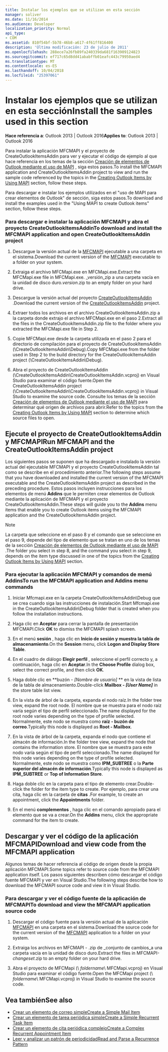 ```yaml
---
title: Instalar los ejemplos que se utilizan en esta sección
manager: soliver
ms.date: 11/16/2014
ms.audience: Developer
localization_priority: Normal
api_type:
- COM
ms.assetid: 810f54bf-5b78-46b8-a617-4f61ff816400
description: 'Última modificación: 23 de julio de 2011'
ms.openlocfilehash: 288ece7a26fb89fa240339da681f163909124823
ms.sourcegitcommit: ef717c65d8dd41ababffb01eafc443c79950aed4
ms.translationtype: MT
ms.contentlocale: es-ES
ms.lasthandoff: 10/04/2018
ms.locfileid: "25397061"
---
```

# <a name="install-the-samples-used-in-this-section"></a><span data-ttu-id="b5cb1-103">Instalar los ejemplos que se utilizan en esta sección</span><span class="sxs-lookup"><span data-stu-id="b5cb1-103">Install the samples used in this section</span></span>

<span data-ttu-id="b5cb1-104">**Hace referencia a**: Outlook 2013 | Outlook 2016</span><span class="sxs-lookup"><span data-stu-id="b5cb1-104">**Applies to**: Outlook 2013 | Outlook 2016</span></span> 
  
<span data-ttu-id="b5cb1-105">Para instalar la aplicación MFCMAPI y el proyecto de CreateOutlookItemsAddin para ver y ejecutar el código de ejemplo al que hace referencia en los temas de la sección [Creación de elementos de Outlook mediante el uso de MAPI](creating-outlook-items-by-using-mapi.md) , siga estos pasos.</span><span class="sxs-lookup"><span data-stu-id="b5cb1-105">To install the MFCMAPI application and CreateOutlookItemsAddin project to view and run the sample code referenced by the topics in the [Creating Outlook Items by Using MAPI](creating-outlook-items-by-using-mapi.md) section, follow these steps.</span></span> 

<span data-ttu-id="b5cb1-106">Para descargar e instalar los ejemplos utilizados en el "uso de MAPI para crear elementos de Outlook" de sección, siga estos pasos.</span><span class="sxs-lookup"><span data-stu-id="b5cb1-106">To download and install the examples used in the "Using MAPI to create Outlook items" section, follow these steps.</span></span>

### <a name="to-download-and-install-the-mfcmapi-application-and-open-createoutlookitemsaddin-project"></a><span data-ttu-id="b5cb1-107">Para descargar e instalar la aplicación MFCMAPI y abra el proyecto CreateOutlookItemsAddin</span><span class="sxs-lookup"><span data-stu-id="b5cb1-107">To download and install the MFCMAPI application and open CreateOutlookItemsAddin project</span></span>

1. <span data-ttu-id="b5cb1-108">Descargue la versión actual de la [MFCMAPI](https://go.microsoft.com/fwlink/?LinkID=124154) ejecutable a una carpeta en el sistema.</span><span class="sxs-lookup"><span data-stu-id="b5cb1-108">Download the current version of the [MFCMAPI](https://go.microsoft.com/fwlink/?LinkID=124154) executable to a folder on your system.</span></span> 
    
2. <span data-ttu-id="b5cb1-109">Extraiga el archivo MFCMapi.exe en MFCMapi.exe.</span><span class="sxs-lookup"><span data-stu-id="b5cb1-109">Extract the MFCMapi.exe file in MFCMapi.exe.</span></span> <span data-ttu-id="b5cb1-110">_versión_zip a una carpeta vacía en la unidad de disco duro.</span><span class="sxs-lookup"><span data-stu-id="b5cb1-110">_version_.zip to an empty folder on your hard drive.</span></span>
    
3. <span data-ttu-id="b5cb1-111">Descargue la versión actual del proyecto [CreateOutlookItemsAddin](https://go.microsoft.com/fwlink/?LinkID=127828) .</span><span class="sxs-lookup"><span data-stu-id="b5cb1-111">Download the current version of the [CreateOutlookItemsAddin](https://go.microsoft.com/fwlink/?LinkID=127828) project.</span></span> 
    
4. <span data-ttu-id="b5cb1-112">Extraer todos los archivos en el archivo CreateOutlookItemsAddin.zip a la carpeta donde extrajo el archivo MFCMapi.exe en el paso 2.</span><span class="sxs-lookup"><span data-stu-id="b5cb1-112">Extract all the files in the CreateOutlookItemsAddin.zip file to the folder where you extracted the MFCMapi.exe file in Step 2.</span></span>
    
5. <span data-ttu-id="b5cb1-113">Copie MFCMapi.exe desde la carpeta utilizada en el paso 2 para el directorio de compilación para el proyecto de CreateOutlookItemsAddin (\CreateOutlookItemsAddin\Debug).</span><span class="sxs-lookup"><span data-stu-id="b5cb1-113">Copy MFCMapi.exe from the folder used in Step 2 to the build directory for the CreateOutlookItemsAddin project (\CreateOutlookItemsAddin\Debug).</span></span>
    
6. <span data-ttu-id="b5cb1-114">Abra el proyecto de CreateOutlookItemsAddin (\CreateOutlookItemsAddin\CreateOutlookItemsAddin.vcproj) en Visual Studio para examinar el código fuente.</span><span class="sxs-lookup"><span data-stu-id="b5cb1-114">Open the CreateOutlookItemsAddin project (\CreateOutlookItemsAddin\CreateOutlookItemsAddin.vcproj) in Visual Studio to examine the source code.</span></span> <span data-ttu-id="b5cb1-115">Consulte los temas de la sección [Creación de elementos de Outlook mediante el uso de MAPI](creating-outlook-items-by-using-mapi.md) para determinar qué origen de archivos para abrir.</span><span class="sxs-lookup"><span data-stu-id="b5cb1-115">Refer to the topics from the [Creating Outlook Items by Using MAPI](creating-outlook-items-by-using-mapi.md) section to determine which source files to open.</span></span> 
    
## <a name="run-mfcmapi-and-the-createoutlookitemsaddin-project"></a><span data-ttu-id="b5cb1-116">Ejecute el proyecto de CreateOutlookItemsAddin y MFCMAPI</span><span class="sxs-lookup"><span data-stu-id="b5cb1-116">Run MFCMAPI and the CreateOutlookItemsAddin project</span></span>

<span data-ttu-id="b5cb1-117">Los siguientes pasos se suponen que ha descargado e instalado la versión actual del ejecutable MFCMAPI y el proyecto CreateOutlookItemsAddin tal como se describe en el procedimiento anterior.</span><span class="sxs-lookup"><span data-stu-id="b5cb1-117">The following steps assume that you have downloaded and installed the current version of the MFCMAPI executable and the CreateOutlookItemsAddin project as described in the preceding procedure.</span></span> <span data-ttu-id="b5cb1-118">Estos pasos incluyen instrucciones para los elementos de menú **Addins** que le permiten crear elementos de Outlook mediante la aplicación de MFCMAPI y el proyecto CreateOutlookItemsAddin.</span><span class="sxs-lookup"><span data-stu-id="b5cb1-118">These steps will guide you to the **Addins** menu items that enable you to create Outlook items using the MFCMAPI application and the CreateOutlookItemsAddin project.</span></span> 
  
> [!NOTE]
> <span data-ttu-id="b5cb1-119">La carpeta que seleccione en el paso 8 y el comando que se seleccione en el paso 9, depende del tipo de elemento que se tratan en uno de los temas de la sección [Creación de elementos de Outlook mediante el uso de MAPI](creating-outlook-items-by-using-mapi.md) .</span><span class="sxs-lookup"><span data-stu-id="b5cb1-119">The folder you select in step 8, and the command you select in step 9, depends on the item type discussed in one of the topics from the [Creating Outlook Items by Using MAPI](creating-outlook-items-by-using-mapi.md) section.</span></span> 

### <a name="to-run-the-mfcmapi-application-and-addins-menu-commands"></a><span data-ttu-id="b5cb1-120">Para ejecutar la aplicación MFCMAPI y comandos de menú Addins</span><span class="sxs-lookup"><span data-stu-id="b5cb1-120">To run the MFCMAPI application and Addins menu commands</span></span>

1. <span data-ttu-id="b5cb1-121">Iniciar Mfcmapi.exe en la carpeta CreateOutlookItemsAddin\Debug que se crea cuando siga las instrucciones de instalación.</span><span class="sxs-lookup"><span data-stu-id="b5cb1-121">Start Mfcmapi.exe in the CreateOutlookItemsAddin\Debug folder that is created when you follow the installation instructions.</span></span>
    
2. <span data-ttu-id="b5cb1-122">Haga clic en **Aceptar** para cerrar la pantalla de presentación MFCMAPI.</span><span class="sxs-lookup"><span data-stu-id="b5cb1-122">Click **OK** to dismiss the MFCMAPI splash screen.</span></span> 
    
3. <span data-ttu-id="b5cb1-123">En el menú **sesión** , haga clic en **Inicio de sesión y muestra la tabla de almacenamiento**.</span><span class="sxs-lookup"><span data-stu-id="b5cb1-123">On the **Session** menu, click **Logon and Display Store Table**.</span></span>
    
4. <span data-ttu-id="b5cb1-124">En el cuadro de diálogo **Elegir perfil** , seleccione el perfil correcto y, a continuación, haga clic en **Aceptar**.</span><span class="sxs-lookup"><span data-stu-id="b5cb1-124">In the **Choose Profile** dialog box, select the correct profile, and then click **OK**.</span></span> 
    
5. <span data-ttu-id="b5cb1-125">Haga doble clic en \*\*buzón - _[Nombre de usuario]_ \*\* en la vista de lista de la tabla de almacenamiento.</span><span class="sxs-lookup"><span data-stu-id="b5cb1-125">Double-click **Mailbox -  _[User Name]_** in the store table list view.</span></span> 
    
6. <span data-ttu-id="b5cb1-126">En la vista de árbol de la carpeta, expanda el nodo raíz.</span><span class="sxs-lookup"><span data-stu-id="b5cb1-126">In the folder tree view, expand the root node.</span></span> <span data-ttu-id="b5cb1-127">El nombre que se muestra para el nodo raíz varía según el tipo de perfil seleccionado.</span><span class="sxs-lookup"><span data-stu-id="b5cb1-127">The name displayed for the root node varies depending on the type of profile selected.</span></span> <span data-ttu-id="b5cb1-128">Normalmente, este nodo se muestra como **raíz - buzón de correo**.</span><span class="sxs-lookup"><span data-stu-id="b5cb1-128">Typically this node is displayed as **Root - Mailbox**.</span></span>
    
7. <span data-ttu-id="b5cb1-129">En la vista de árbol de la carpeta, expanda el nodo que contiene el almacén de información.</span><span class="sxs-lookup"><span data-stu-id="b5cb1-129">In the folder tree view, expand the node that contains the information store.</span></span> <span data-ttu-id="b5cb1-130">El nombre que se muestra para este nodo varía según el tipo de perfil seleccionado.</span><span class="sxs-lookup"><span data-stu-id="b5cb1-130">The name displayed for this node varies depending on the type of profile selected.</span></span> <span data-ttu-id="b5cb1-131">Normalmente, este nodo se muestra como **IPM_SUBTREE** o la **Parte superior del almacén de información**.</span><span class="sxs-lookup"><span data-stu-id="b5cb1-131">Typically this node is displayed as **IPM_SUBTREE** or **Top of Information Store**.</span></span>
    
8. <span data-ttu-id="b5cb1-132">Haga doble clic en la carpeta para el tipo de elemento crear.</span><span class="sxs-lookup"><span data-stu-id="b5cb1-132">Double-click the folder for the item type to create.</span></span> <span data-ttu-id="b5cb1-133">Por ejemplo, para crear una cita, haga clic en la carpeta de **citas** .</span><span class="sxs-lookup"><span data-stu-id="b5cb1-133">For example, to create an appointment, click the **Appointments** folder.</span></span> 
    
9. <span data-ttu-id="b5cb1-134">En el menú **complementos** , haga clic en el comando apropiado para el elemento que se va a crear.</span><span class="sxs-lookup"><span data-stu-id="b5cb1-134">On the **Addins** menu, click the appropriate command for the item to create.</span></span> 
    
## <a name="download-and-view-code-from-the-mfcmapi-application"></a><span data-ttu-id="b5cb1-135">Descargar y ver el código de la aplicación MFCMAPI</span><span class="sxs-lookup"><span data-stu-id="b5cb1-135">Download and view code from the MFCMAPI application</span></span>

<span data-ttu-id="b5cb1-136">Algunos temas de hacer referencia al código de origen desde la propia aplicación MFCMAPI.</span><span class="sxs-lookup"><span data-stu-id="b5cb1-136">Some topics refer to source code from the MFCMAPI application itself.</span></span> <span data-ttu-id="b5cb1-137">Los pasos siguientes describen cómo descargar el código fuente MFCMAPI y ver en Visual Studio.</span><span class="sxs-lookup"><span data-stu-id="b5cb1-137">The following steps describe how to download the MFCMAPI source code and view it in Visual Studio.</span></span> 

### <a name="to-download-and-view-the-mfcmapi-application-source-code"></a><span data-ttu-id="b5cb1-138">Para descargar y ver el código fuente de la aplicación de MFCMAPI</span><span class="sxs-lookup"><span data-stu-id="b5cb1-138">To download and view the MFCMAPI application source code</span></span>

1. <span data-ttu-id="b5cb1-139">Descargar el código fuente para la versión actual de la aplicación [MFCMAPI](https://go.microsoft.com/fwlink/?LinkID=124154) en una carpeta en el sistema.</span><span class="sxs-lookup"><span data-stu-id="b5cb1-139">Download the source code for the current version of the [MFCMAPI](https://go.microsoft.com/fwlink/?LinkID=124154) application to a folder on your system.</span></span> 
    
2. <span data-ttu-id="b5cb1-140">Extraiga los archivos en MFCMAPI - .zip de _conjunto de cambios_a una carpeta vacía en la unidad de disco duro.</span><span class="sxs-lookup"><span data-stu-id="b5cb1-140">Extract the files in MFCMAPI- _changeset_.zip to an empty folder on your hard drive.</span></span>
    
3. <span data-ttu-id="b5cb1-141">Abra el proyecto de MFCMapi (\ _foldername_\ MFCMapi.vcproj) en Visual Studio para examinar el código fuente.</span><span class="sxs-lookup"><span data-stu-id="b5cb1-141">Open the MFCMapi project (\ _foldername_\ MFCMapi.vcproj) in Visual Studio to examine the source code.</span></span>
    
## <a name="see-also"></a><span data-ttu-id="b5cb1-142">Vea también</span><span class="sxs-lookup"><span data-stu-id="b5cb1-142">See also</span></span>

- [<span data-ttu-id="b5cb1-143">Crear un elemento de correo simple</span><span class="sxs-lookup"><span data-stu-id="b5cb1-143">Create a Simple Mail Item</span></span>](how-to-create-a-simple-mail-item.md)
- [<span data-ttu-id="b5cb1-144">Crear un elemento de tarea periódica simple</span><span class="sxs-lookup"><span data-stu-id="b5cb1-144">Create a Simple Recurrent Task Item</span></span>](how-to-create-a-simple-recurrent-task-item.md)
- [<span data-ttu-id="b5cb1-145">Crear un elemento de cita periódica complejo</span><span class="sxs-lookup"><span data-stu-id="b5cb1-145">Create a Complex Recurrent Appointment Item</span></span>](how-to-create-a-complex-recurrent-appointment-item.md)
- [<span data-ttu-id="b5cb1-146">Leer y analizar un patrón de periodicidad</span><span class="sxs-lookup"><span data-stu-id="b5cb1-146">Read and Parse a Recurrence Pattern</span></span>](how-to-read-and-parse-a-recurrence-pattern.md)

